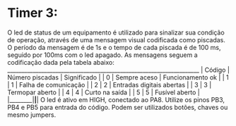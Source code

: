 #  Timer 3:
O led de status de um equipamento é utilizado para sinalizar sua condição de
operação, através de uma mensagem visual codificada como piscadas. O
período da mensagem é de 1s e o tempo de cada piscada é de 100 ms,
seguido por 100ms com o led apagado.
As mensagens seguem a codificação dada pela tabela abaixo:
                                                ____________________________________________________________________
                                                | Código |       Número piscadas      |        Significado         |
                                                |   0    |         Sempre aceso       |      Funcionamento ok      |
                                                |   1    |              1             |    Falha de comunicação    |
                                                |   2    |              2             |  Entradas digitais abertas |
                                                |   3    |              3             |       Termopar aberto      |
                                                |   4    |              4             |        Curto na saída      |
                                                |   5    |              5             |        Fusível aberto      |
                                                |________|____________________________|____________________________|
O led é ativo em HIGH, conectado ao PA8.
Utilize os pinos PB3, PB4 e PB5 para entrada do código. Podem ser
utilizados botões, chaves ou mesmo jumpers.
